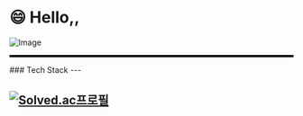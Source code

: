 # 😄 Hello,, 
![Image](https://github.com/user-attachments/assets/5b90260d-3d5e-4122-94b6-c2ba33d5a7f2)
<hr style="height:4px; background:black; border:none;">
### Tech Stack
---


[![Solved.ac프로필](http://mazassumnida.wtf/api/v2/generate_badge?boj=jfs8566)](https://solved.ac/{jfs8566})
---

<!--
**hwanseung251/hwanseung251** is a ✨ _special_ ✨ repository because its `README.md` (this file) appears on your GitHub profile.

Here are some ideas to get you started:

- 🔭 I’m currently working on ...
- 🌱 I’m currently learning ...
- 👯 I’m looking to collaborate on ...
- 🤔 I’m looking for help with ...
- 💬 Ask me about ...
- 📫 How to reach me: ...
- 😄 Pronouns: ...
- ⚡ Fun fact: ...
-->
